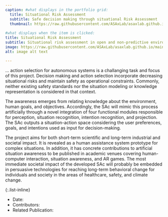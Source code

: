```yaml
---
caption: #what displays in the portfolio grid:
  title: Situational Risk Assessment
  subtitle: Safe decision making through situational Risk Assessment
  thumbnail: https://raw.githubusercontent.com/ASAxLab/asaxlab.github.io/main/assets/img/portfolio/saag.jpg
  
#what displays when the item is clicked:
title: Situational Risk Assessment
subtitle: Situational risk assessment in open and non-predictive environments to support decision making and ...
image: https://raw.githubusercontent.com/ASAxLab/asaxlab.github.io/main/assets/img/portfolio/saag.jpg
alt: image alt text

---
```

... action selection for autonomous systems is a challanging task and focus of this project. 
Decision making and action selection incorporate decreasing situational risks and maintain safety as operational constraints. 
Commonly, neither existing safety standards nor the situation modeling or knowledge representation is considered in that context.

The awareness emerges from relating knowledge about the environment, human goals, and objectives. Accordingly, the SAc will mimic this process artificially through a novel integration of four functional modules responsible for perception, situation recognition, intention recognition, and projection. 
The SAc outputs a situation-action space considering the user preferences, goals, and intentions used as input for decision-making.

The project aims for both short-term scientific and long-term industrial and societal impact. It is revealed as a human assistance system prototype for complex situations. 
In addition, it has concrete contributions to artificial situation awareness to be published in academic venues covering human-computer interaction, situation awareness, and AR games. 
The most immediate societal impact of the developed SAc will probably be embedded in persuasive technologies for reaching long-term behavioral change for individuals and society in the areas of healthcare, safety, and climate change.

{:.list-inline} 
- Date: 
- Contributors: 
- Related Publication:
